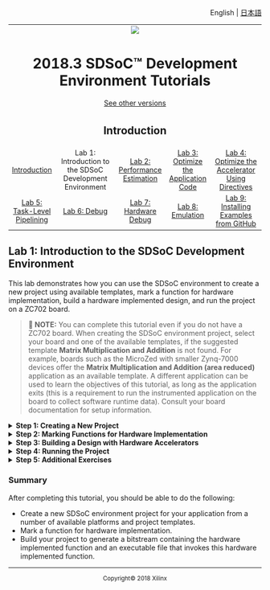 <p align="right">
<a>English</a> | <a href="/docs-jp/README.md">日本語</a>
</p>

<table style="width:100%">
  <tr>
<td align="center" width="100%" colspan="6"><img src="https://www.xilinx.com/content/dam/xilinx/imgs/press/media-kits/corporate/xilinx-logo.png" width="30%"/><h1>2018.3 SDSoC™ Development Environment Tutorials</h1>
<a href="https://github.com/Xilinx/SDSoC-Tutorials/branches/all">See other versions</a>
</td>
  </tr>
  <tr>
    <td colspan="5" align="center"><h2>Introduction</h2></td>
  <tr>
    <td align="center"><a href="README.md">Introduction</a></td>
    <td align="center">Lab 1: Introduction to the SDSoC Development Environment</td>
    <td align="center"><a href="lab-2-performance-estimation.md">Lab 2: Performance Estimation</a></td>
    <td align="center"><a href="lab-3-optimize-the-application-code.md">Lab 3: Optimize the Application Code</a></td>
    <td align="center"><a href="lab-4-optimize-the-accelerator-using-directives.md">Lab 4: Optimize the Accelerator Using Directives</a></td>
  </tr>
  <tr>
    <td align="center"><a href="lab-5-task-level-pipelining.md">Lab 5: Task-Level Pipelining</a></td>
    <td align="center"><a href="lab-6-debug.md">Lab 6: Debug</a></td>
    <td align="center"><a href="lab-7-hardware-debug.md">Lab 7: Hardware Debug</a></td>
    <td align="center"><a href="lab-8-emulation.md">Lab 8: Emulation</a></td>
    <td align="center"><a href="lab-9-installing-applications-from-github.md">Lab 9: Installing Examples from GitHub</a></td>
    </tr>
</table>

## Lab 1: Introduction to the SDSoC Development Environment  

This lab demonstrates how you can use the SDSoC environment to create a new project using available templates, mark a function for hardware implementation, build a hardware implemented design, and run the project on a ZC702 board.  

>**:pushpin: NOTE:**  You can complete this tutorial even if you do not have a ZC702 board. When creating the SDSoC environment project, select your board and one of the available templates, if the suggested template **Matrix Multiplication and Addition** is not found. For example, boards such as the MicroZed with smaller Zynq-7000 devices offer the **Matrix Multiplication and Addition (area reduced)** application as an available template. A different application can be used to learn the objectives of this tutorial, as long as the application exits (this is a requirement to run the instrumented application on the board to collect software runtime data). Consult your board documentation for setup information.


<details>
<summary><strong>Step 1: Creating a New Project</strong></summary>

  1. Launch the SDx IDE 2018.2 using the desktop icon or the Start menu.

  2. When you launch the SDx IDE, the Workspace Launcher dialog appears. Click **Browse** to enter a workspace folder used to store your projects (you can use workspace folders to organize your work), then click OK to dismiss the Workspace Launcher dialog.  

  3. The SDx IDE window opens with the Welcome tab visible when you create a new workspace. The tab includes links for Create SDx Project, Add Custom Platform, Import Project, Tutorials, and Web Resources. Clicking any of these links takes you to further options available under each link. For example, to access documentation and tutorials, clicking on Tutorials takes you to the Tutorials page which has links for SDSoC and SDAccel related documents. The Welcome tab can be dismissed by clicking the X icon or minimized if you do not wish to use it.  

  4. From the SDx IDE menu bar select **File > New > SDx Project**. The New SDx Project dialog box opens.  

     ![](./images/jsi1526588122430.png)  

  5. Application Project is selected by default. Click **Next**.  

  6. In the Create a New SDx Project page, specify the name of the project, `lab1`.  

  7. Click **Next**.  

  8. From the Platform page, select the zc702 platform.  

     ![](./images/vyn1526588378013.png)  

     >**:pushpin: NOTE:**  If a custom platform is being used that is not in the list of supported platforms, click **Add Custom Platform** to add the custom platform.  

  9. Click **Next**.  

  10. From the System configuration drop-down list for the selected platform, select **Linux**. Leave all other fields at their default values.  

      ![](./images/uyi1526588566181.png)  

  11. Click **Next**.  
      The Templates page appears, containing source code examples for the selected platform.  

  12. From the list of application templates, select **Matrix Multiplication and Addition** and click **Finish**.  

      ![](./images/vfp1517375349361.png)  

  13. The standard build configurations are **Debug** and **Release**, and you can create additional build configurations. To get the best runtime performance, switch to use the Release configuration using one of the three methods illustrated below. The Release build configuration uses a higher compiler optimization setting than the Debug build configuration. The SDx Project Settings window also allows you to select the active configuration or create a build configuration.  
      The Build icon provides a drop-down menu for selecting the build configuration and building the project. Clicking on the Build icon builds the project.  
      ![](./images/rdo1517376006997.png)  
      In the Project Explorer you can right-click on the project to select the build configuration.  
      ![](./images/mch1526589018767.png)  
      The SDx Project Settings window includes a Build Configurations drop-down, where you can select the active configuration or create a build configuration.
      ![](./images/nol1526589252028.png)  
      The SDx Project Settings window provides a summary of the project settings.  

      When you build an SDx application, you use a build configuration (a collection of tool settings, folders and files). Each build configuration has a different purpose. Debug builds the application with extra information in the ELF (compiled and linked program) that you need to run the debugger. The debug information in an ELF increases the size of the file and makes your application information visible. The Release configuration provides the same ELF file as the Debug configuration with the exception that it has no debug information. The Estimate Performance option can be selected in any build configuration and is used to run the SDSoC environment in a mode used to estimate the performance of the application (how fast it runs), which requires different settings and steps (see [Lab 2: Performance Estimation](lab-2-performance-estimation.md)).

</details>

<details>

<summary><strong>Step 2: Marking Functions for Hardware Implementation</strong></summary>

This application has two hardware functions. One hardware function, `mmult`, multiplies two matrices to produce a matrix product, and the second hardware function, `madd`, adds two matrices to produce a matrix sum. These hardware functions are combined to compute a matrix multiply-add function. Both functions `mmult` and `madd` are specified to be implemented in hardware.  

When the SDSoC environment creates the project from a template, it specifies the hardware functions for you. In cases where hardware functions have been removed or have not been specified, follow the steps below to add hardware functions.  

>**:pushpin: NOTE:**  For this lab, you do not need to mark functions for hardware - the template code for matrix multiplication and addition has already marked them. If you don't have the `madd` and `mmult` functions marked as HW Functions, you could do the following to mark them as HW Functions.

  1. The SDx Project Settings window provides a central location for setting project values. Click on the tab labeled lab1 (if the tab is not visible, double-click on the 1 file in the Project Explorer tab) and in the HW functions panel, click on the **Add HW Functions** ![](./images/vvd1517376007004.png) to invoke a dialog to specify hardware functions.  

  2. Ctrl-click (press the Ctrl key and left click) on the `mmult` and `madd` functions to select them in the "Matching elements" list. Click **OK**, and observe that both functions have been added to the hardware functions list.  

     ![](./images/pdl1526589550986.png)  

     Alternatively, you can expand `mmult.cpp` and `madd.cpp` in the Project Explorer, right-click on `mmult` and `madd` functions, and select **Toggle HW/SW** (when the function is already marked for hardware, you will see the function `mmult(float[], float[], float[]): void [H]` in the Project Explorer tab). When you have a source file open in the editor, you can also select hardware functions in the Outline window.  

     ![](./images/kkz1526589743219.png)  

</details>

<details>

<summary><strong>Step 3: Building a Design with Hardware Accelerators</strong></summary>  

  To build a project and generate an executable, bitstream, and SD Card boot image:  

  1. Right-click **lab1** in the Project Explorer and select Build Project from the context menu that appears.   

     The SDSoC system compiler standard output (stdout) is directed to the Console tab. The functions selected for hardware are compiled using Vivado® HLS into IP blocks and integrated into a generated Vivado tools hardware system based on the selected base platform. The system compiler then invokes Vivado synthesis, place and route tools to build a bitstream, and invokes the ARM GNU compiler and linker to generate an application ELF executable file.   

  2. In the Assistant window, below the Project Explorer tab, double-click to open the Data Motion Network Report.  
     This report shows the connections created by the SDx system compiler and the types of data transfers for each function implemented in hardware. For details, see [Lab 3: Optimize the Application Code](lab-3-optimize-the-application-code.md).  
     ![](./images/fiv1526666379843.png)  

  3. Open the `lab1/Release/_sds/swstubs/mmult.cpp` file, to see how the SDx system compiler replaced the original `mmult` function with one named `_p0_mmult_1_noasync` that performs transfers to and from the FPGA using `cf_send_i` and `cf_wait` functions. The SDx system compiler also replaces calls to `mmult` with `_p0_mmult_1_noasync` in `lab1/Release/_sds/swstubs/main.cpp`. The SDx system compiler uses these rewritten source files to build the ELF that accesses the hardware functions.   

  </details>

  <details>
  <summary><strong>Step 4: Running the Project</strong></summary>

  To run your project on a ZC702 board:  

  1. From Project Explorer, select the `lab1/Release` directory and copy all files inside the `sd_card` directory to the root of an SD card.  

  2. Insert the SD card into the ZC702 and power on the board.  

  3. Connect to the board from a serial terminal in the SDx Terminal tab (or connect via Putty/Teraterm with Baud Rate: 115200, Data bits: 8, Stop bits: 1, Parity: None and Flow Control: None). Click the ![](./images/uec1517375349409.png) icon to open the settings.   

     ![](./images/ngv1517375349363.png)  

  4. Keep the default settings in the Connect to serial port window and click **OK**.  

  5. After the board boots up, you can execute the application at the Linux prompt. Type `/mnt/lab1.elf`.  

     ![](./images/mst1517375349397.png)  

  >**:pushpin: NOTE:**  The speedup is 8 times faster, when the function is accelerated in hardware. The application running on the processor takes about 184K cycles while the application running on both the processor and the FPGA takes about 22K cycles.  

  </details>

<details>
<summary><strong>Step 5: Additional Exercises</strong></summary>

* Examine the contents of the `Release/_sds` folder. Notice the reports folder. This folder contains multiple log files and report (.rpt) files with detailed logs and reports from all the tools invoked by the build.  
* If you are familiar with Vivado&reg; IP integrator, in the Project Explorer, double-click on `Release/_sds/p0/vivado/prj/prj.xpr`. This is the hardware design generated from the application source code. Open the block diagram and inspect the generated IP blocks.

</details>

### Summary  
After completing this tutorial, you should be able to do the following:

  * Create a new SDSoC environment project for your application from a number of available platforms and project templates.  
  * Mark a function for hardware implementation.  
  * Build your project to generate a bitstream containing the hardware implemented function and an executable file that invokes this hardware implemented function.  


<hr/>
<p align="center"><sup>Copyright&copy; 2018 Xilinx</sup></p>
